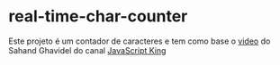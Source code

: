 # real-time-char-counter
Este projeto é um contador de caracteres e tem como base o [video](https://www.youtube.com/watch?v=EWv2jnhZErc&amp;t=5826s) do Sahand Ghavidel do canal [JavaScript King](https://www.youtube.com/@JavaScriptKing)
